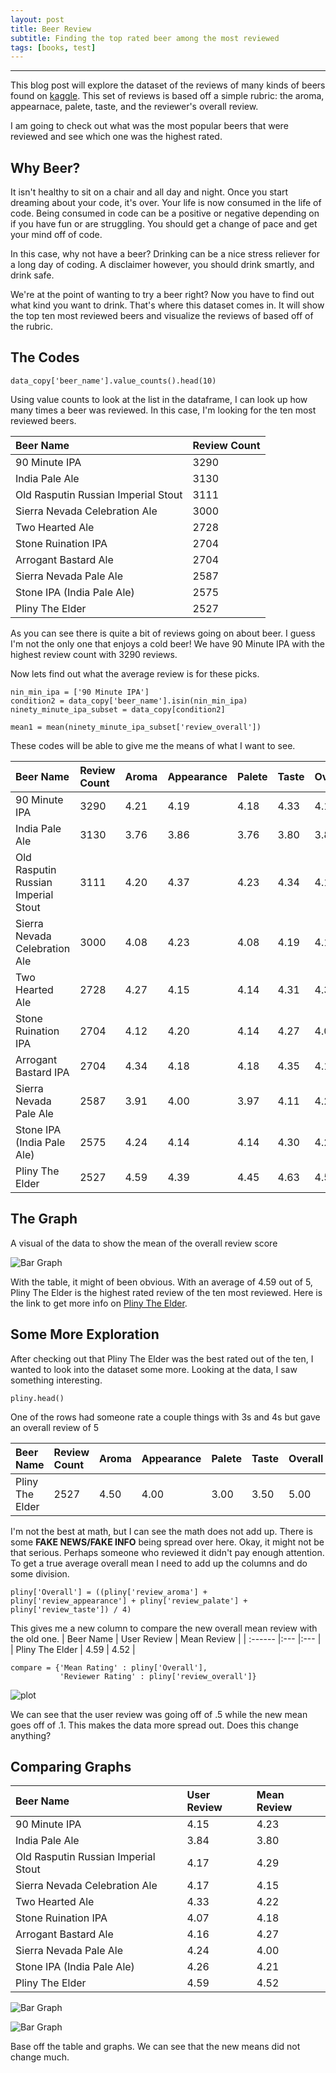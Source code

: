 ```yaml
---
layout: post
title: Beer Review
subtitle: Finding the top rated beer among the most reviewed
tags: [books, test]
---
```


---
This blog post will explore the dataset of the reviews of many kinds of beers found on [kaggle](https://www.kaggle.com/rdoume/beerreviews). 
This set of reviews is based off a simple rubric: the aroma, appearnace, palete, taste, and the reviewer's overall review. 

I am going to check out what was the most popular beers that were reviewed and see which one was the highest rated.


## Why Beer?

It isn't healthy to sit on a chair and all day and night. Once you start dreaming about your code, it's over. Your life is now consumed 
in the life of code. Being consumed in code can be a positive or negative depending on if you have fun or are struggling. You should get
a change of pace and get your mind off of code.

In this case, why not have a beer? Drinking can be a nice stress reliever for a long day of coding. A disclaimer however, you should drink
smartly, and drink safe.

We're at the point of wanting to try a beer right? Now you have to find out what kind you want to drink. That's where this dataset comes in.
It will show the top ten most reviewed beers and visualize the reviews of based off of the rubric. 

## The Codes 

~~~
data_copy['beer_name'].value_counts().head(10)
~~~
Using value counts to look at the list in the dataframe, I can look up how many times a beer was reviewed. In this case, I'm looking for the ten most reviewed beers.

| Beer Name | Review Count | 
| :------ |:--- |
| 90 Minute IPA | 3290 | 
| India Pale Ale | 3130 | 
| Old Rasputin Russian Imperial Stout | 3111 |
| Sierra Nevada Celebration Ale | 3000 |
| Two Hearted Ale | 2728 |
| Stone Ruination IPA | 2704 |
| Arrogant Bastard Ale | 2704 |
| Sierra Nevada Pale Ale | 2587 |
| Stone IPA (India Pale Ale) | 2575 |
| Pliny The Elder | 2527 |

As you can see there is quite a bit of reviews going on about beer. I guess I'm not the only one that enjoys a cold beer! We have 90 Minute IPA with the highest review count with 3290 reviews.

Now lets find out what the average review is for these picks. 
~~~
nin_min_ipa = ['90 Minute IPA']
condition2 = data_copy['beer_name'].isin(nin_min_ipa)
ninety_minute_ipa_subset = data_copy[condition2]

mean1 = mean(ninety_minute_ipa_subset['review_overall'])
~~~

These codes will be able to give me the means of what I want to see.

| Beer Name | Review Count | Aroma | Appearance | Palete | Taste | Overall |
| :------ |:--- |:--- |:--- |:--- |:--- |:--- |
| 90 Minute IPA | 3290 | 4.21 | 4.19 | 4.18 | 4.33 | 4.15 |
| India Pale Ale | 3130 | 3.76 | 3.86 | 3.76 | 3.80 | 3.84 |
| Old Rasputin Russian Imperial Stout | 3111 | 4.20 | 4.37 | 4.23 | 4.34 | 4.17 |
| Sierra Nevada Celebration Ale | 3000 | 4.08 | 4.23 | 4.08 | 4.19 | 4.17 |
| Two Hearted Ale | 2728 | 4.27 | 4.15 | 4.14 | 4.31 | 4.33 |
| Stone Ruination IPA | 2704 | 4.12 | 4.20 | 4.14 | 4.27 | 4.07 |
| Arrogant Bastard IPA | 2704 | 4.34 | 4.18 | 4.18 | 4.35 | 4.16 |
| Sierra Nevada Pale Ale | 2587 | 3.91 | 4.00 | 3.97 | 4.11 | 4.24 |
| Stone IPA (India Pale Ale) | 2575 | 4.24 | 4.14 | 4.14 | 4.30 | 4.26 |
| Pliny The Elder | 2527 | 4.59 | 4.39 | 4.45 | 4.63 | 4.59 |

## The Graph
A visual of the data to show the mean of the overall review score

![Bar Graph](/assets/img/beer_review_overall_review.png)

With the table, it might of been obvious. With an average of 4.59 out of 5, Pliny The Elder is the highest rated review of the ten most reviewed. Here is the link to get more info on [Pliny The Elder](https://https://russianriverbrewing.com/pliny-the-elder/).

## Some More Exploration
After checking out that Pliny The Elder was the best rated out of the ten, I wanted to look into the dataset some more. Looking at the data, I saw something interesting.

~~~
pliny.head()
~~~
One of the rows had someone rate a couple things with 3s and 4s but gave an overall review of 5

| Beer Name | Review Count | Aroma | Appearance | Palete | Taste | Overall |
| :------ |:--- |:--- |:--- |:--- |:--- |:--- |
| Pliny The Elder | 2527 | 4.50 | 4.00 | 3.00 | 3.50 | 5.00 |

I'm not the best at math, but I can see the math does not add up. There is some **FAKE NEWS/FAKE INFO** being spread over here. Okay, it might not be that serious. Perhaps someone who reviewed it didn't pay enough attention. To get a true average overall mean I need to add up the columns and do some division. 

~~~
pliny['Overall'] = ((pliny['review_aroma'] + pliny['review_appearance'] + pliny['review_palate'] + pliny['review_taste']) / 4)
~~~

This gives me a new column to compare the new overall mean review with the old one.
| Beer Name | User Review | Mean Review |
| :------ |:--- |:--- |
| Pliny The Elder | 4.59 | 4.52 |
~~~
compare = {'Mean Rating' : pliny['Overall'],
           'Reviewer Rating' : pliny['review_overall']}
~~~

![plot](/assets/img/beer_review_overall_comparison.png)

We can see that the user review was going off of .5 while the new mean goes off of .1. This makes the data more spread out. Does this change anything?

## Comparing Graphs

| Beer Name | User Review | Mean Review |
| :------ |:--- |:--- |
| 90 Minute IPA | 4.15 | 4.23 |
| India Pale Ale | 3.84 | 3.80 |
| Old Rasputin Russian Imperial Stout | 4.17 | 4.29 |
| Sierra Nevada Celebration Ale | 4.17 | 4.15 |
| Two Hearted Ale | 4.33 | 4.22 |
| Stone Ruination IPA | 4.07 | 4.18 |
| Arrogant Bastard Ale | 4.16 | 4.27 |
| Sierra Nevada Pale Ale | 4.24 | 4.00 |
| Stone IPA (India Pale Ale) | 4.26 | 4.21 |
| Pliny The Elder | 4.59 | 4.52 |

![Bar Graph](/assets/img/beer_review_overall_review.png)

![Bar Graph](/assets/img/beer_review_overall_other_mean_base.png)

Base off the table and graphs. We can see that the new means did not change much.
